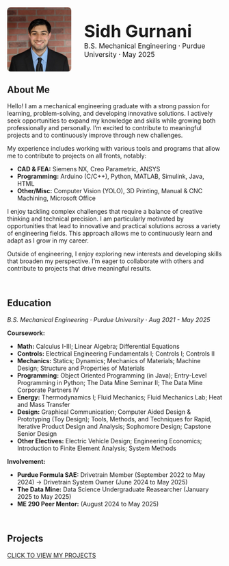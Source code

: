 #
<div style="display: flex; align-items: center; gap: 30px;">
  <img src="./assets/Headshot.jpeg" alt="Professional Headshot" style="width: 150px; height: auto; border-radius: 8px;">
  
  <div>
    <div style="font-size: 2.5rem; font-weight: bold;">Sidh Gurnani</div>
    <div style="font-size: 1rem;">B.S. Mechanical Engineering · Purdue University · May 2025</div>
  </div>
</div>

## **About Me**
Hello! I am a mechanical engineering graduate with a strong passion for learning, problem-solving, and developing innovative solutions. I actively seek opportunities to expand my knowledge and skills while growing both professionally and personally. I’m excited to contribute to meaningful projects and to continuously improve through new challenges.

My experience includes working with various tools and programs that allow me to contribute to projects on all fronts, notably:

* **CAD & FEA:** Siemens NX, Creo Parametric, ANSYS  
* **Programming:** Arduino (C/C++), Python, MATLAB, Simulink, Java, HTML  
* **Other/Misc:** Computer Vision (YOLO), 3D Printing, Manual & CNC Machining, Microsoft Office

I enjoy tackling complex challenges that require a balance of creative thinking and technical precision. I am particularly motivated by opportunities that lead to innovative and practical solutions across a variety of engineering fields. This approach allows me to continuously learn and adapt as I grow in my career.

Outside of engineering, I enjoy exploring new interests and developing skills that broaden my perspective. I’m eager to collaborate with others and contribute to projects that drive meaningful results.

<div><br></div>

## **Education**
_B.S. Mechanical Engineering · Purdue University · Aug 2021 - May 2025_

**Coursework:**

* **Math:** Calculus I-III; Linear Algebra; Differential Equations
* **Controls:** Electrical Engineering Fundamentals I; Controls I; Controls II
* **Mechanics:** Statics; Dynamics; Mechanics of Materials; Machine Design; Structure and Properties of Materials
* **Programming:** Object Oriented Programming (in Java); Entry-Level Programming in Python; The Data Mine Seminar II; The Data Mine Corporate Partners IV
* **Energy:** Thermodynamics I; Fluid Mechanics; Fluid Mechanics Lab; Heat and Mass Transfer
* **Design:** Graphical Communication; Computer Aided Design & Prototyping (Toy Design); Tools, Methods, and Techniques for Rapid, Iterative Product Design and Analysis; Sophomore Design; Capstone Senior Design
* **Other Electives:** Electric Vehicle Design; Engineering Economics; Introduction to Finite Element Analysis; System Methods

**Involvement:**

* **Purdue Formula SAE:** Drivetrain Member (September 2022 to May 2024) &rarr; Drivetrain System Owner (June 2024 to May 2025)
* **The Data Mine:** Data Science Undergraduate Reasearcher (January 2025 to May 2025)
* **ME 290 Peer Mentor:** (August 2024 to May 2025)

<div><br></div>

## **Projects**
<a href="projects/" target="_blank" class="md-button md-button--primary">
  CLICK TO VIEW MY PROJECTS
</a>